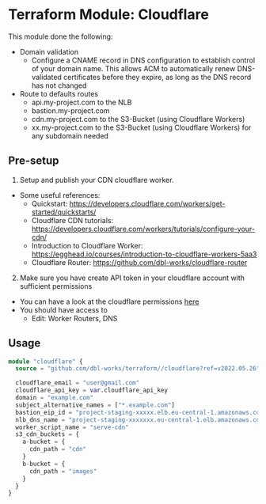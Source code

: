 # Terraform Module: Cloudflare

This module done the following:

- Domain validation
  - Configure a CNAME record in DNS configuration to establish control of your domain name. This allows ACM to automatically renew DNS-validated certificates before they expire, as long as the DNS record has not changed
- Route to defaults routes
    - api.my-project.com to the NLB
    - bastion.my-project.com
    - cdn.my-project.com to the S3-Bucket (using Cloudflare Workers)
    - xx.my-project.com to the S3-Bucket (using Cloudflare Workers) for any subdomain needed

## Pre-setup
1. Setup and publish your CDN cloudflare worker.
- Some useful references:
  - Quickstart: https://developers.cloudflare.com/workers/get-started/quickstarts/
  - Cloudflare CDN tutorials: https://developers.cloudflare.com/workers/tutorials/configure-your-cdn/
  - Introduction to Cloudflare Worker: https://egghead.io/courses/introduction-to-cloudflare-workers-5aa3
  - Cloudflare Router: https://github.com/dbl-works/cloudflare-router

2. Make sure you have create API token in your cloudflare account with sufficient permissions
- You can have a look at the cloudflare permissions [here](https://developers.cloudflare.com/api/tokens/create/permissions/)
- You should have access to
  - Edit: Worker Routers, DNS

## Usage

```terraform
module "cloudflare" {
  source = "github.com/dbl-works/terraform//cloudflare?ref=v2022.05.26"

  cloudflare_email = "user@gmail.com"
  cloudflare_api_key = var.cloudflare_api_key
  domain = "example.com"
  subject_alternative_names = ["*.example.com"]
  bastion_eip_id = "project-staging-xxxxx.elb.eu-central-1.amazonaws.com"
  nlb_dns_name = "project-staging-xxxxxxx.eu-central-1.elb.amazonaws.com"
  worker_script_name = "serve-cdn"
  s3_cdn_buckets = {
    a-bucket = {
      cdn_path = "cdn"
    }
    b-bucket = {
      cdn_path = "images"
    }
  }
}
```

